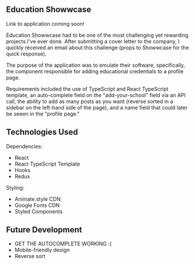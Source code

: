 ## Education Showwcase

Link to application coming soon!

Education Showwcase had to be one of the most challenging yet rewarding projects I've ever done. After submitting a cover letter to the company, I quickly received an email about this challenge (props to Showwcase for the quick response). 

The purpose of the application was to emulate their software, specifically, the component responsible for adding educational credentials to a profile page. 

Requirements included the use of TypeScript and React TypeScript template, an auto-complete field on the "add-your-school" field via an API call, the ability to add as many posts as you want (reverse sorted in a sidebar on the left-hand side of the page), and a name field that could later be seeen in the "profile page." 

## Technologies Used

Dependencies: 

- React
- React TypeScript Template
- Hooks 
- Redux

Styling: 

- Animate.style CDN
- Google Fonts CDN 
- Styled Components

## Future Development

- GET THE AUTOCOMPLETE WORKING :(
- Mobile-friendly design
- Reverse sort
